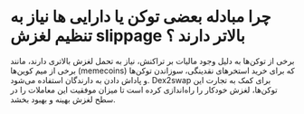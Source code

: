 # چرا مبادله بعضی توکن یا دارایی ها نیاز به تنظیم لغزش slippage بالاتر دارند ؟

برخی از توکن‌ها به دلیل وجود مالیات بر تراکنش، نیاز به تحمل لغزش بالاتری دارند، مانند برخی از میم کوین‌ها (memecoins) که برای خرید استخرهای نقدینگی، سوزاندن توکن‌ها و پاداش دادن به دارندگان استفاده می‌شود. Dex2swap برای کمک به تجارت این توکن‌ها، لغزش خودکار را راه‌اندازی کرده است تا میزان موفقیت این معاملات را در سطح لغزش بهینه و بهبود بخشد.
